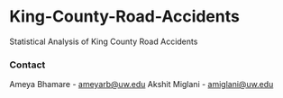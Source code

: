# King-County-Road-Accidents
Statistical Analysis of King County Road Accidents

### Contact
Ameya Bhamare - ameyarb@uw.edu
Akshit Miglani - amiglani@uw.edu
